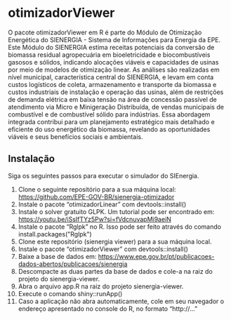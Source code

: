 # otimizadorViewer

<!-- badges: start -->
<!-- badges: end -->

O pacote otimizadorViewer em R é parte do Módulo de Otimização Energética do SIENERGIA - Sistema de Informações para Energia da EPE. Este Módulo do SIENERGIA estima receitas potenciais da conversão de biomassa residual agropecuária em bioeletricidade e biocombustíveis gasosos e sólidos, indicando alocações viáveis e capacidades de usinas por meio de modelos de otimização linear. As análises são realizadas em nível municipal, característica central do SIENERGIA, e levam em conta custos logísticos de coleta, armazenamento e transporte da biomassa e custos industriais de instalação e operação das usinas, além de restrições de demanda elétrica em baixa tensão na área de concessão passível de atendimento via Micro e Minigeração Distribuída, de vendas municipais de combustível e de combustível sólido para indústrias. Essa abordagem integrada contribui para um planejamento estratégico mais detalhado e eficiente do uso energético da biomassa, revelando as oportunidades viáveis e seus benefícios sociais e ambientais.

## Instalação

Siga os seguintes passos para executar o simulador do SIEnergia.

1.	Clone o seguinte repositório para a sua máquina local: https://github.com/EPE-GOV-BR/sienergia-otimizador 
2.	Instale o pacote “otimizadorLinear” com devtools::install()
3.	Instale o solver gratuito GLPK. Um tutorial pode ser encontrado em: https://youtu.be/iSsIfTYz5Pw?si=fVdcnuvapMi9aeiN 
4.	Instale o pacote “Rglpk” no R. Isso pode ser feito através do comando install.packages("Rglpk")
5.	Clone este repositório (sienergia viewer) para a sua máquina local.
6.	Instale o pacote “otimizadorViewer” com devtools::install()
7.	Baixe a base de dados em: https://www.epe.gov.br/pt/publicacoes-dados-abertos/publicacoes/sienergia 
8.	Descompacte as duas partes da base de dados e cole-a na raiz do projeto do sienergia-viewer.
9.	Abra o arquivo app.R na raiz do projeto sienergia-viewer.
10.	Execute o comando shiny::runApp()
11.	Caso a aplicação não abra automaticamente, cole em seu navegador o endereço apresentado no console do R, no formato “http://...” 


